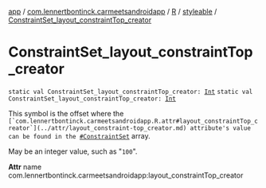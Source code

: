 [app](../../../index.md) / [com.lennertbontinck.carmeetsandroidapp](../../index.md) / [R](../index.md) / [styleable](index.md) / [ConstraintSet_layout_constraintTop_creator](./-constraint-set_layout_constraint-top_creator.md)

# ConstraintSet_layout_constraintTop_creator

`static val ConstraintSet_layout_constraintTop_creator: `[`Int`](https://kotlinlang.org/api/latest/jvm/stdlib/kotlin/-int/index.html)
`static val ConstraintSet_layout_constraintTop_creator: `[`Int`](https://kotlinlang.org/api/latest/jvm/stdlib/kotlin/-int/index.html)

This symbol is the offset where the ``[`com.lennertbontinck.carmeetsandroidapp.R.attr#layout_constraintTop_creator`](../attr/layout_constraint-top_creator.md) attribute's value can be found in the ``[`#ConstraintSet`](-constraint-set.md) array.

May be an integer value, such as "`100`".

**Attr**
name com.lennertbontinck.carmeetsandroidapp:layout_constraintTop_creator


